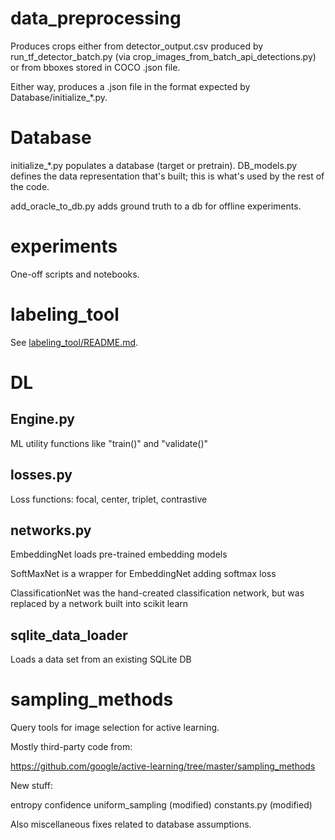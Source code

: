 # data_preprocessing

Produces crops either from detector_output.csv produced by 
run_tf_detector_batch.py (via crop_images_from_batch_api_detections.py)
or from bboxes stored in COCO .json file.

Either way, produces a .json file in the format expected by 
Database/initialize_*.py.

# Database

initialize_*.py populates a database (target or pretrain).  DB_models.py
defines the data representation that's built; this is what's used by 
the rest of the code.

add_oracle_to_db.py adds ground truth to a db for offline experiments.

# experiments

One-off scripts and notebooks.

# labeling_tool

See [labeling_tool/README.md](labeling_tool/README.md).

# DL

## Engine.py

ML utility functions like "train()" and "validate()"

## losses.py

Loss functions: focal, center, triplet, contrastive

## networks.py

EmbeddingNet loads pre-trained embedding models

SoftMaxNet is a wrapper for EmbeddingNet adding softmax loss 

ClassificationNet was the hand-created classification network, but was replaced by a network built into scikit learn

## sqlite_data_loader

Loads a data set from an existing SQLite DB

# sampling_methods

Query tools for image selection for active learning.

Mostly third-party code from:

https://github.com/google/active-learning/tree/master/sampling_methods

New stuff:

entropy
confidence
uniform_sampling (modified)
constants.py (modified)

Also miscellaneous fixes related to database assumptions.
